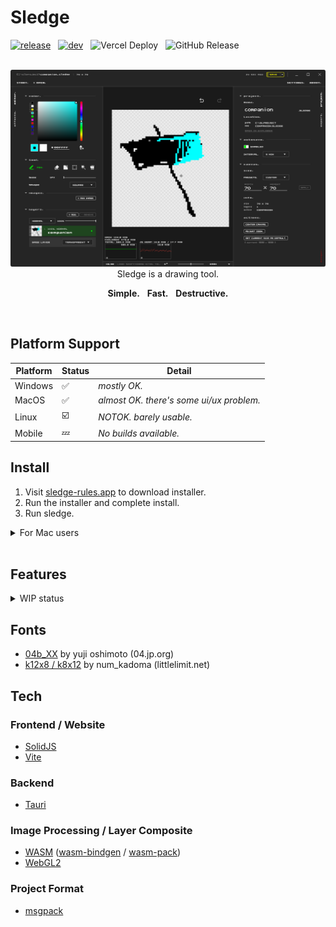 # Sledge

[![release](https://github.com/Innsbluck-rh/sledge/actions/workflows/release.yml/badge.svg)](https://github.com/Innsbluck-rh/sledge/actions/workflows/release.yml)
&nbsp;
[![dev](https://github.com/Innsbluck-rh/sledge/actions/workflows/dev.yml/badge.svg)](https://github.com/Innsbluck-rh/sledge/actions/workflows/dev.yml)
&nbsp;
![Vercel Deploy](https://deploy-badge.vercel.app/vercel/sledge-gold)
&nbsp;
![GitHub Release](https://img.shields.io/github/v/release/Innsbluck-rh/sledge)

<div align="center">

<br>

<img src="assets/0827sledge_dark.png" alt="the visual of sledge." width=600 />

<br>
Sledge is a drawing tool.

**Simple.**&nbsp;&nbsp;&nbsp;**Fast.**&nbsp;&nbsp;&nbsp;**Destructive.**

</div>

<br>

## Platform Support

| Platform | Status                  | Detail                                   |
| -------- | ----------------------- | ---------------------------------------- |
| Windows  | :white_check_mark:      | *mostly OK.*                             |
| MacOS    | :white_check_mark:      | *almost OK. there's some ui/ux problem.* |
| Linux    | :ballot_box_with_check: | *NOTOK. barely usable.*                  |
| Mobile   | :zzz:                   | *No builds available.*                   |

## Install

1. Visit [sledge-rules.app](https://www.sledge-rules.app/) to download installer.
2. Run the installer and complete install.
3. Run sledge.

<details>

<summary>For Mac users</summary>

MacOS will report an "App is Damaged" error when running sledge by double click.
Run command below to prevent:
```bash
xattr -rc /Applications/sledge.app
```

</details>

<br>


## Features

<details>
<summary>WIP status</summary>

| Category         | Feature               | Status | Notes                                                       |
| ---------------- | --------------------- | ------ | ----------------------------------------------------------- |
| **Interactions** | Mouse                 | ✅      |                                                             |
|                  | Pen                   | ✅      |                                                             |
|                  | Touch                 | ✅      | can only zoom/pan because it's assumed to be used with pen. |
|                  | Touchpads             | ⏳      |                                                             |
| **Tools**        | Pen, Eraser           | ✅      |                                                             |
|                  | Fill                  | ✅      |                                                             |
|                  | Color Picker          | ✅      |                                                             |
|                  | Image Pool            | ✅      | resize, transfer to layer                                   |
|                  | Selection             | ✅      | rect, auto                                                  |
|                  | Text                  | ⏳      |                                                             |
| **Composites**   | Layer Opacity         | ✅      |                                                             |
|                  | Layer Blend Mode      | ✅      | normal / multiply / linear light / etc                      |
| **Effects**      | Live Effects          | ⏳      | effects that can be chained and react to the image          |
|                  | Invert                | ✅      | invert layer's colors                                       |
|                  | Gaussian Blur         | ✅      | blur the layer                                              |
|                  | Grayscale             | ✅      | convert the layer to grayscale                              |
| **I/O**          | Basic I/O             | ✅      | load, save, import, export                                  |
|                  | SVG Export            | ✅      | vector export for small pixel art/icons (< 128x128)         |
|                  | Backup                | ⏳      | automatic backup for safe editing                           |
|                  | Clipboard             | ⏳      | selection / layer                                           |
|                  | Drag and Drop         | ⏳      | images (add to pool) / project (open)                       |
|                  | Project-Level History | ⏳      |                                                             |
| **Others**       | Animation             | ⏳      | creating frames and output to gif, mp4                      |

</details>

## Fonts

* [04b_XX](http://www.04.jp.org) by yuji oshimoto (04.jp.org)
* [k12x8 / k8x12](https://littlelimit.net/k12x8.htm) by num_kadoma (littlelimit.net)

## Tech

### Frontend / Website

- [SolidJS](https://github.com/solidjs/solid)
- [Vite](https://github.com/vitejs/vite)

### Backend

- [Tauri](https://github.com/tauri-apps/tauri)

### Image Processing / Layer Composite

- [WASM](https://developer.mozilla.org/ja/docs/WebAssembly) ([wasm-bindgen](https://github.com/wasm-bindgen/wasm-bindgen) / [wasm-pack](https://github.com/drager/wasm-pack))
- [WebGL2](https://developer.mozilla.org/ja/docs/Web/API/WebGL_API)

### Project Format

- [msgpack](https://msgpack.org/ja.html)





